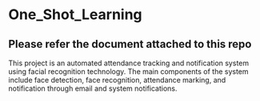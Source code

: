 # One_Shot_Learning

## Please refer the document attached to this repo
This project is an automated attendance tracking and notification system using facial recognition technology. The main components of the system include face detection, face recognition, attendance marking, and notification through email and system notifications.
